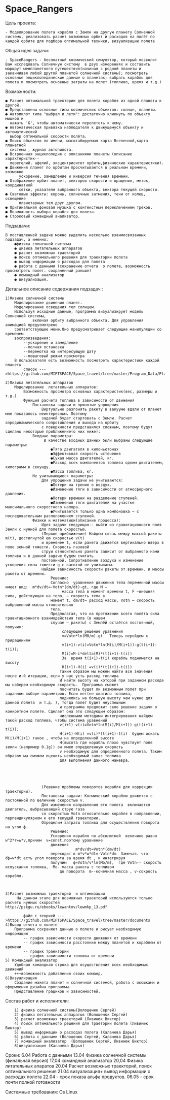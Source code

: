 # Space_Rangers


Цель проекта:

 	- Моделирование полета корабля с Земли на другую планету Солнечной системы, реализовать расчет возможных орбит и расходов на полёт по каждой орбите для подбора оптимальной техники, визуализацию полета



Общая идея задачи:
	
	- SpaceRangers - бесплатный космический симулятор, который позволит Вам исследовать Солнечную систему  в двух измерениях и составить маршрут межпланетного путешествия(начиная с родной планеты и заканчивая любой другой планетой солнечной системы); посмотреть основные энциклопедические данные о планетах; выбрать корабль для полета и посмотреть основные затраты на полет (топливо, время и т.д.)



Возможности:

	● Расчет оптимальной траектории для полета корабля из одной планеты к другой.
	● Представлены основные типы космических объектов: солнце, планеты.
	● Автопилот типа "выбрал и лети": достаточно кликнуть по объекту мышкой и 
	  нажать 'G', чтобы автоматически перелететь к нему.
	● Автоматическая привязка наблюдателя к движущемуся объекту и автоматический
	  выбор оптимальной скорости полёта.
	● Поиск объектов по имени, масштабируемая карта Вселенной,карта планетной 
	  системы , журнал автопилота.
	● Встроенная энциклопедия с описаниями планеты (описание характеристик-- 
	  перегелий. афелий, эксцентриситет орбиты,физические характеристики). 
	● Движения планет по орбитам просчитываются в реальном времени, возможно 
          ускорение, замедление и инверсия течения времени.
	● Отображение орбит планет, векторов скорости и вращения, меток, координатной 
          сетки, указателя выбранного объекта, вектора текущей скорости.
	● Световые эффекты: короны, солнечные затмения, тени от колец, освещение 
          планетарных тел друг другом.
	● Оригинальная фоновая музыка с контекстным переключением треков.
	● Возможность выбора корабля для полета. 
	● Строковый командный анализатор.



Подзадачи: 

	В поставленной задаче можно выделить несколько взаимосвязанных подзадач, а именно:
		●физика солнечной системы
		● физика летательных аппаратов
		● расчет возможных траекторий 
		● поиск оптимального решения для траектории полета
		● вывод информации о расходах для полета
		● работа с данными (сохранение отчета  о полете, возможность просмотреть полет. сохраненный раньше)
		● командный анализатор 
		● визуализация. 



Детальное описание содержания подзадач	:

	1)Физика солнечной системы
		Моделирование движения планет.
		Моделирование освещения тел солнцем.
		Используя исходные данные, программа визуализирует модель Солнечной системы,
                включая орбиту выбранного объекта. Для управления анимацией предусмотрено
		соответствующее меню.Оно предусматривает следующие манипуляции со временем
		воспроизведения: 
			--ускорение и замедление 
			--полная остановка 
			--перемотка на интересующую дату
			--пошаговый режим просмотра
		В пользователя есть возможность посмотреть характеристики каждой планеты
			список --->https://github.com/MIPTSPACE/Space_travel/tree/master/Program_Data/Planets/%D0%A1haracteristics
		
	2)Физика летательных аппаратов
		Моделирование  летательных аппаратов:
			Возможность просмотра основных характеристик(вес, размеры и т.д.)
			Функция расчета топлива в зависимости от движения
				Постановка задачи и принятые упрощения
					Виртуально разгонять ракету в вакууме вдали от планет мне показалось неинтересным. Поэтому 
					задачей будет стартовать с Земли. Расчет аэродинамического сопротивления и выхода на орбиту 
					с поверхности представился сложным, поэтому будут сделаны некоторые приближение(о них ниже):
				Входные параметры:
					 В качестве входных данных были выбраны следующие параметры:	
						●Тяга двигателя в килоньютонах
						●Эффективная скорость истечения
						●Сухая масса двигателей, кг.
						●Расход всех компонентов топлива одним двигателем, килограмм в секунду.
						●Масса топлива, кг.
				Не учитывающиеся параметры:
					Для упрощения задачи не учитываются:
						●Потери на трение о воздух.
						●Изменение тяги в зависимости от атмосферного давления.
						●Потери времени на разделение ступеней.
						●Изменения тяги двигателей на участке максимального скоростного напора.
						●Учитывается только одна компоновка — с последовательным расположением ступеней.
				Физики и математики(описание процесса):
					Идея задачи следующая-- выйти из гравитационного поля Земли с нужной для полета скоростью.
					(Первое приближение) Найдем связь между массой ракеты m(t), достигнутой ею скоростью v(t)
					и временем t, если ракета движется вертикально вверх в поле земной тяжести. Скорость газовой 
					струи относительно ракеты зависит от выбранного нами топлива и в данной задаче будем считать 
					постоянной. Сопротивление воздуха и изменение ускорения силы тяжести g с высотой не учитываем.
					Найдем зависимость скорости ракеты от времени. и массы ракеты от времени.
						Решение:
						Согласно  уравнение движения тела переменной массы имеет вид:  m*dv/dt=-Votn*(dm/dt)-gt, где М –
					         масса тела в момент времени t, F –внешняя сила, действующая на тело, – скорость тела в 
						момент t, dm/dt– расход массы, Votn – скорость выброшенной массы относительно 
						тела. 
						Предполагая, что на протяжении всего полёта сила гравитационного взаимодействия тела (в нашем 
						случае – ракеты) с Землёй остаётся постоянной, получим:
							 следующее решение уравнения
			 				 v=Votn*ln(M0/m)-gt   Теперь перейдем к приращениям 
							 v(i+1)-v(i)=Votn*ln(M(i)/M(i+1))-g(t(i+1)-t(i));
							 M(i)=M-i*delta(M)*(t(i+1)-t(i))
							 За  время t(i+1)-t(i) корабль поднимется на высоту
							 H(i+1)-H(i) =v(i)*(t(i+1)-t(i))
							Таким образом мы можем найти все значения после и-й итерации, если у нас усть расход топлива
							И найти высоту на которой при заданном расходе мы наберем необходимую скорость.  Программа сможет 
							посчитать будет ли возможным полет при заданном выборе параметров. Если нет(не хватило топлива, 
							поднялись на большую высоту чем нужно для данной полета  и т.д. ), тогда полет будет неуспешным
							и программа предложит свое решение задачи о конкретном полете. Сделает она это следующим образом:
							численными методами интегрирования найдем такой расход топлива, чтобы система уравнений
							v(i+1)-v(i)=Votn*ln(M(i)/M(i+1))-g(t(i+1)-t(i)); 
							H(i+1)-H(i) =v(i)*(t(i+1)-t(i)  будем искать M(i)/M(i+1) такое , чтобы на определенной высоте 
							H(высота где корабль плохо чувствует поле земли (например 0.1g)) он имел определенную скорость
							v необходимую для определенного полета. Таким образом мы сможем оценить необходимый запас топлива 
							для выполнения данного маневра.
							 
						

					

					(Решение проблемы поворотов корабля для коррекции траектории). 
					Постановка задачи: Космический кораблю движется с постоянной по величине скоростью v.
					Для изменения направления его полета  включается двигатель, выбрасывающий струю газа 
					со скоростью Votn относительно корабля в направлении, перпендикулярном к его текущей траектории.
					Определим затраты топлива для осуществления поворота на угол ф.
						Решение:
						Ускорения корабля по абсолютной  величине равно w^2*r=w*v,причем  v=const,поэтому уравнение 
						движения  
						           m*dv/dt=Votn*(dm/dt) 
						переходит в m*v*w*dt=-Votn*dm  Замечая. что dф=w*dt есть угол поворота за время dt , и интегрируя 
						получим   ф=Votn/v*ln(Mo/m),  где Votn-- скорость испускания топлива,  Мо- масса ракеты с топливом
					        до поворота  m--конечная масса , v-сокрость корабля.
					

							
	3)Расчет возможных траекторий  и оптимизации
		 На данном этапе для возможных траекторий используются только расчеты нужных скоростей  http://pskgu.ru/ebooks/lewantov/lewmkp_13.pdf
			
			файл с теорией --->https://github.com/MIPTSPACE/Space_travel/tree/master/documents 
	4)Вывод отчета о полете
		Программа сохраняет данные о полете и рисует необходимую информацию
			-- график зависимости скорости движения от времени
			-- график зависимости расстояния между планетой и кораблем от времени
			-- график траектории
			-- график зависимости топлива от времени
	5) Командный анализатор
		Удобная командная строка для осуществления всех необходимых движений
		+++возможность добавления своих команд.
	6)Визуализация 
 		Создание макета планет и солнечной системой, работа с окошками и оформления дизайна программы.
		Представление графиков и зависимостей.


		



Состав работ и исполнители:

		1) физика солнечной системы(Волошенюк Сергей)
		2) физика летательных аппаратов (Волошенюк Сергей)
		3) расчет возможных траекторий (Ливинюк Виктор)
		4) поиск оптимального решения для траетории полета (Ливинюк Виктор)
		5) вывод информации о расходах полета (Калачева Дарья)
		6) работа с данными (Волошенюк Сергей, Калачева Дарья)
		7) командный анализатор  (Волошенюк Сергей, Ливинюк Виктор)
		8)визуализация (Калачева Дарья)
Сроки:
		6.04 Работа с данными
		13.04 Физика солнечной системы (финальная версия)
		17,04 командный анализатор
		20,04 Физика литательных апаратов
		20.04 Расчет возможных траекторий, поиск оптимального решения
		21.04 визуализация+ вывод информации о расходах полета
		22.04 - срок показа альфа продуктов.
		06.05 - срок почти полной готовности

Системные требования:
		Os Linux





